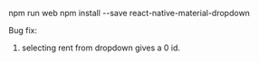 npm run web
npm install --save react-native-material-dropdown

Bug fix:
1. selecting rent from dropdown gives a 0 id.
